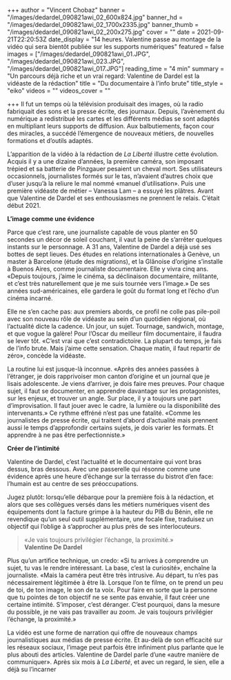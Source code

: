 +++
author = "Vincent Chobaz"
banner = "/images/dedardel_090821awi_02_600x824.jpg"
banner_hd = "/images/dedardel_090821awi_02_1700x2335.jpg"
banner_thumb = "/images/dedardel_090821awi_02_200x275.jpg"
cover = ""
date = 2021-09-21T22:20:53Z
date_display = "14 heures. Valentine passe au montage de la vidéo qui sera bientôt publiée sur les supports numériques"
featured = false
images = ["/images/dedardel_090821awi_01.JPG", "/images/dedardel_090821awi_023.JPG", "/images/dedardel_090821awi_017.JPG"]
reading_time = "4 min"
summary = "Un parcours déjà riche et un vrai regard: Valentine de Dardel est la vidéaste de la rédaction"
title = "Du documentaire à l’info brute"
title_style = "eiko"
videos = ""
videos_cover = ""

+++
Il fut un temps où la télévision produisait des images, où la radio fabriquait des sons et la presse écrite, des journaux. Depuis, l’avènement du numérique a redistribué les cartes et les différents médias se sont adaptés en multipliant leurs supports de diffusion. Aux balbutiements, façon cour des miracles, a succédé l’émergence de nouveaux métiers, de nouvelles formations et d’outils adaptés.

L’apparition de la vidéo à la rédaction de _La Liberté_ illustre cette évolution. Acquis il y a une dizaine d’années, la première caméra, son imposant trépied et sa batterie de Pinzgauer pesaient un cheval mort. Ses utilisateurs occasionnels, journalistes formés sur le tas, n’avaient d’autres choix que d’user jusqu’à la reliure le mal nommé «manuel d’utilisation». Puis une première vidéaste de métier – Vanessa Lam – a essuyé les plâtres. Avant que Valentine de Dardel et ses enthousiasmes ne prennent le relais. C’était début 2021.

**L’image comme une évidence**

Parce que c’est rare, une journaliste capable de vous planter en 50 secondes un décor de soleil couchant, il vaut la peine de s’arrêter quelques instants sur le personnage. A 31 ans, Valentine de Dardel a déjà usé ses bottes de sept lieues. Des études en relations internationales à Genève, un master à Barcelone (étude des migrations), et la Glânoise d’origine s’installe à Buenos Aires, comme journaliste documentaire. Elle y vivra cinq ans. «Depuis toujours, j’aime le cinéma, sa déclinaison documentaire, militante, et c’est très naturellement que je me suis tournée vers l’image.» De ses années sud-américaines, elle gardera le goût du format long et l’écho d’un cinéma incarné.

Elle ne s’en cache pas: aux premiers abords, ce profil ne colle pas pile-poil avec son nouveau rôle de vidéaste au sein d’un quotidien régional, où l’actualité dicte la cadence. Un jour, un sujet. Tournage, sandwich, montage, et que vogue la galère! Pour l’Oscar du meilleur film documentaire, il faudra se lever tôt. «C’est vrai que c’est contradictoire. La plupart du temps, je fais de l’info brute. Mais j’aime cette sensation. Chaque matin, il faut repartir de zéro», concède la vidéaste.

La routine lui est jusque-là inconnue. «Après des années passées à l’étranger, je dois rapprivoiser mon canton d’origine et un journal que je lisais adolescente. Je viens d’arriver, je dois faire mes preuves. Pour chaque sujet, il faut se documenter, en apprendre davantage sur les protagonistes, sur les enjeux, et trouver un angle. Sur place, il y a toujours une part d’improvisation. Il faut jouer avec le cadre, la lumière ou la disponibilité des intervenants.» Ce rythme effréné n’est pas une fatalité. «Comme les journalistes de presse écrite, qui traitent d’abord d’actualité mais prennent aussi le temps d’approfondir certains sujets, je dois varier les formats. Et apprendre à ne pas être perfectionniste.»

**Créer de l’intimité**

Valentine de Dardel, c’est l’actualité et le documentaire qui vont bras dessus, bras dessous. Avec une passerelle qui résonne comme une évidence après une heure d’échange sur la terrasse du bistrot d’en face: l’humain est au centre de ses préoccupations.

Jugez plutôt: lorsqu’elle débarque pour la première fois à la rédaction, et alors que ses collègues versés dans les métiers numériques visent des équipements dont la facture grimpe à la hauteur du PIB du Bénin, elle ne revendique qu’un seul outil supplémentaire, une focale fixe, traduisez un objectif qui l’oblige à s’approcher au plus près de ses interlocuteurs.

> «Je vais toujours privilégier l’échange, la proximité.»  
> **Valentine De Dardel**

Plus qu’un artifice technique, un credo: «Si tu arrives à comprendre un sujet, tu vas le rendre intéressant. La base, c’est la curiosité», enchaîne la journaliste. «Mais la caméra peut être très intrusive. Au départ, tu n’es pas nécessairement légitimée à être là. Lorsque l’on te filme, on te prend un peu de toi, de ton image, le son de ta voix. Pour faire en sorte que la personne que tu pointes de ton objectif ne se sente pas envahie, il faut créer une certaine intimité. S’imposer, c’est déranger. C’est pourquoi, dans la mesure du possible, je ne vais pas travailler au zoom. Je vais toujours privilégier l’échange, la proximité.»

La vidéo est une forme de narration qui offre de nouveaux champs journalistiques aux médias de presse écrite. Et au-delà de son efficacité sur les réseaux sociaux, l’image peut parfois être infiniment plus parlante que le plus abouti des articles. Valentine de Dardel parle d’une «autre manière de communiquer». Après six mois à _La Liberté_, et avec un regard, le sien, elle a déjà su l’incarner